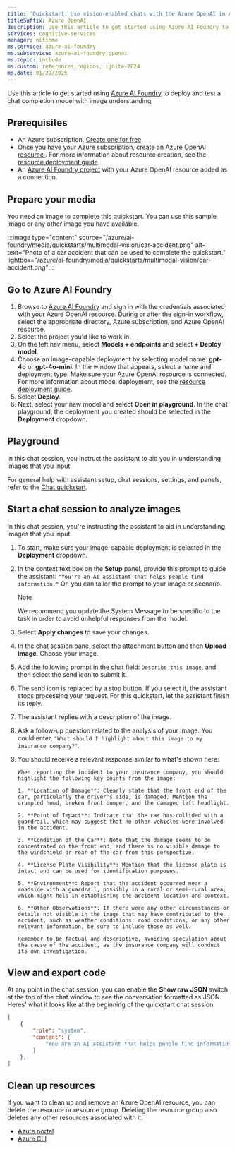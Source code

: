 ```yaml
---
title: 'Quickstart: Use vision-enabled chats with the Azure OpenAI in Azure AI Foundry Models'
titleSuffix: Azure OpenAI
description: Use this article to get started using Azure AI Foundry to deploy and use an image-capable model.
services: cognitive-services
manager: nitinme
ms.service: azure-ai-foundry
ms.subservice: azure-ai-foundry-openai
ms.topic: include
ms.custom: references_regions, ignite-2024
ms.date: 01/29/2025
---
```


Use this article to get started using [Azure AI Foundry](https://ai.azure.com/?cid=learnDocs) to deploy and test a chat completion model with image understanding. 


## Prerequisites

- An Azure subscription. <a href="https://azure.microsoft.com/free/ai-services" target="_blank">Create one for free</a>.
- Once you have your Azure subscription, <a href="/azure/ai-foundry/openai/how-to/create-resource?pivots=web-portal"  title="Create an Azure OpenAI resource."  target="_blank">create an Azure OpenAI resource </a>.
 For more information about resource creation, see the [resource deployment guide](/azure/ai-foundry/openai/how-to/create-resource).
- An [Azure AI Foundry project](/azure/ai-foundry/how-to/create-projects) with your Azure OpenAI resource added as a connection. 

## Prepare your media

You need an image to complete this quickstart. You can use this sample image or any other image you have available.

:::image type="content" source="/azure/ai-foundry/media/quickstarts/multimodal-vision/car-accident.png" alt-text="Photo of a car accident that can be used to complete the quickstart." lightbox="/azure/ai-foundry/media/quickstarts/multimodal-vision/car-accident.png":::

## Go to Azure AI Foundry

1. Browse to [Azure AI Foundry](https://ai.azure.com/?cid=learnDocs) and sign in with the credentials associated with your Azure OpenAI resource. During or after the sign-in workflow, select the appropriate directory, Azure subscription, and Azure OpenAI resource.
1. Select the project you'd like to work in.
1. On the left nav menu, select **Models + endpoints** and select **+ Deploy model**.
1. Choose an image-capable deployment by selecting model name: **gpt-4o** or **gpt-4o-mini**. In the window that appears, select a name and deployment type. Make sure your Azure OpenAI resource is connected. For more information about model deployment, see the [resource deployment guide](/azure/ai-foundry/openai/how-to/create-resource).
1. Select **Deploy**.
1. Next, select your new model and select **Open in playground**. In the chat playground, the deployment you created should be selected in the **Deployment** dropdown.



## Playground

In this chat session, you instruct the assistant to aid you in understanding images that you input.

For general help with assistant setup, chat sessions, settings, and panels, refer to the [Chat quickstart](/azure/ai-foundry/openai/chatgpt-quickstart?tabs=command-line&pivots=programming-language-studio). 


## Start a chat session to analyze images

In this chat session, you're instructing the assistant to aid in understanding images that you input. 
1. To start, make sure your image-capable deployment is selected in the **Deployment** dropdown.
1. In the context text box on the **Setup** panel, provide this prompt to guide the assistant: `"You're an AI assistant that helps people find information."` Or, you can tailor the prompt to your image or scenario.

   > [!NOTE]
    > We recommend you update the System Message to be specific to the task in order to avoid unhelpful responses from the model.

1. Select **Apply changes** to save your changes. 
1. In the chat session pane, select the attachment button and then **Upload image**. Choose your image.
1. Add the following prompt in the chat field: `Describe this image`, and then select the send icon to submit it.
1. The send icon is replaced by a stop button. If you select it, the assistant stops processing your request. For this quickstart, let the assistant finish its reply.
1. The assistant replies with a description of the image.
1. Ask a follow-up question related to the analysis of your image. You could enter, `"What should I highlight about this image to my insurance company?"`.
1. You should receive a relevant response similar to what's shown here:
    ```
    When reporting the incident to your insurance company, you should highlight the following key points from the image:  
       
    1. **Location of Damage**: Clearly state that the front end of the car, particularly the driver's side, is damaged. Mention the crumpled hood, broken front bumper, and the damaged left headlight.  
       
    2. **Point of Impact**: Indicate that the car has collided with a guardrail, which may suggest that no other vehicles were involved in the accident.  
       
    3. **Condition of the Car**: Note that the damage seems to be concentrated on the front end, and there is no visible damage to the windshield or rear of the car from this perspective.  
       
    4. **License Plate Visibility**: Mention that the license plate is intact and can be used for identification purposes.  
       
    5. **Environment**: Report that the accident occurred near a roadside with a guardrail, possibly in a rural or semi-rural area, which might help in establishing the accident location and context.  
       
    6. **Other Observations**: If there were any other circumstances or details not visible in the image that may have contributed to the accident, such as weather conditions, road conditions, or any other relevant information, be sure to include those as well.  
       
    Remember to be factual and descriptive, avoiding speculation about the cause of the accident, as the insurance company will conduct its own investigation.
    ```
## View and export code

At any point in the chat session, you can enable the **Show raw JSON** switch at the top of the chat window to see the conversation formatted as JSON. Heres' what it looks like at the beginning of the quickstart chat session:

```json
[
	{
		"role": "system",
		"content": [
			"You are an AI assistant that helps people find information."
		]
	},
]
```



## Clean up resources

If you want to clean up and remove an Azure OpenAI resource, you can delete the resource or resource group. Deleting the resource group also deletes any other resources associated with it.

- [Azure portal](../../../ai-services/multi-service-resource.md?pivots=azportal#clean-up-resources)
- [Azure CLI](../../../ai-services/multi-service-resource.md?pivots=azcli#clean-up-resources)


